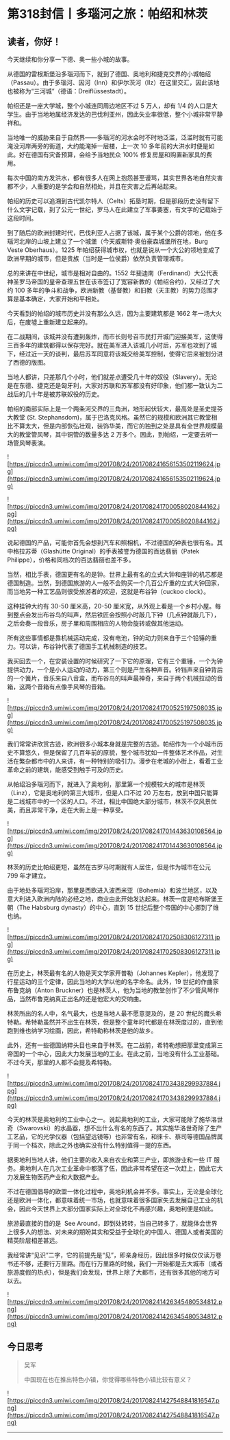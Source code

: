 # 第318封信丨多瑙河之旅：帕绍和林茨

## 读者，你好！

今天继续和你分享一下德、奥一些小城的故事。

从德国的雷根斯堡沿多瑙河而下，就到了德国、奥地利和捷克交界的小城帕绍（Passau）。由于多瑙河、因河（Inn）和伊尔茨河（Ilz）在这里交汇，因此该地也被称为“三河城”（德语：Dreiflüssestadt）。

帕绍还是一座大学城，整个小城连同周边地区不过 5 万人，却有 1/4 的人口是大学生。由于当地地属经济发达的巴伐利亚州，因此失业率很低，整个小城非常平静祥和。

当地唯一的威胁来自于自然界——多瑙河的河水会时不时地泛滥，泛滥时就有可能淹没河岸两旁的街道，大约能淹掉一层楼，上一次 10 多年前的大洪水时便是如此。好在德国有灾备预算，会给予当地民众 100% 修复房屋和购置新家具的费用。

每次中国的南方发洪水，都有很多人在网上抱怨甚至谩骂，其实世界各地自然灾害都不少，人重要的是学会和自然相处，并且在灾害之后再站起来。

帕绍的历史可以追溯到古代凯尔特人（Celts）拓垦时期，但是那段历史没有留下什么文字记载，到了公元一世纪，罗马人在此建立了军事要塞，有文字的记载始于这段时间。

到了随后的欧洲封建时代，巴伐利亚人占据了该城，属于某个公爵的领地，他在多瑙河北岸的山坡上建立了一个城堡（今天威斯特·奥伯豪森城堡所在地，Burg Veste Oberhaus）。1225 年帕绍获得城市权，也就是说从一个大公的领地变成了欧洲早期的城市，但是贵族（当时是一位侯爵）依然负责管理城市。

总的来讲在中世纪，城市是相对自由的。1552 年斐迪南（Ferdinand）大公代表神圣罗马帝国的皇帝查理五世在该市签订了宽容新教的《帕绍合约》，又经过了大约 100 多年的争斗和战争，欧洲新教（基督教）和旧教（天主教）的势力范围才算是基本确定，大家开始和平相处。

今天看到的帕绍的城市历史并没有那么久远，因为主要建筑都是 1662 年一场大火后，在废墟上重新建立起来的。

在二战期间，该城并没有遭到轰炸，而市长则号召市民打开城门迎接美军，这使得三百多年的建筑都得以保存完好。就在美军进入该城几小时后，苏军也攻到了城下，经过近一天的谈判，最后苏军同意将该城交给美军控制，使得它后来被划分进了西德的版图。

当地人都讲，只差那几个小时，他们就差点遭受几十年的奴役（Slavery）。无论是在东德、捷克还是匈牙利，大家对苏联和苏军都没有好印象，他们都一致认为二战后的几十年是被苏联奴役的历史。

帕绍的南部实际上是一个两条河交界的三角洲，地形起伏较大，最高处是圣史提芬大教堂 (St. Stephansdom)，属于巴洛克风格。虽然它的规模和欧洲其它教堂相比不算太大，但是内部恢弘壮观，装饰华美，而它的独到之处是具有全世界规模最大的教堂管风琴，其中铜管的数量多达 2 万多个。因此，到帕绍，一定要去听一场管风琴表演。

![https://piccdn3.umiwi.com/img/201708/24/201708241656153502119624.jpg](https://piccdn3.umiwi.com/img/201708/24/201708241656153502119624.jpg)

![https://piccdn3.umiwi.com/img/201708/24/201708241700058020844162.jpg](https://piccdn3.umiwi.com/img/201708/24/201708241700058020844162.jpg)

说起德国的产品，可能你首先会想到汽车和照相机，不过德国的钟表也很有名。其中格拉苏蒂（Glashütte Original）的手表被誉为德国的百达翡丽（Patek Philippe），价格和同档次的百达翡丽也差不多。

当然，相比手表，德国更有名的是钟。世界上最有名的立式大钟和座钟的机芯都是德国制造。当然，到德国旅游的人一般不会购买一个几百公斤重的立式大钟回家，而当地另一种工艺品则很受旅游者的欢迎，这就是布谷钟（cuckoo clock）。

这种挂钟大约有 30-50 厘米高，20-50 厘米宽，从外观上看是一个乡村小屋。每到整点会发出布谷鸟的叫声，然后铁匠会按照小时敲几下钟（几点钟就敲几下），之后会奏一段音乐，房子里和周围相应的人物会旋转或做其他运动。

所有这些事情都是靠机械运动完成，没有电池，钟的动力则来自于三个铅锤的重力。可以讲，布谷钟代表了德国手工机械制造的技艺。

我买回去一个，在安装设置的时候研究了一下它的原理，它有三个重锤，一个为钟提供动力，一个是小人运动的动力，第三个则是产生各种声音。铃铛声来自钟背后的一个簧片，音乐来自八音盒，而布谷鸟的叫声最神奇，来自于两个机械拉动的音箱，这两个音箱有点像手风琴的音箱。

![https://piccdn3.umiwi.com/img/201708/24/201708241700525197508035.jpg](https://piccdn3.umiwi.com/img/201708/24/201708241700525197508035.jpg)

我们常常讲欣赏古迹，欧洲很多小城本身就是完整的古迹。帕绍作为一个小城市历史不算悠久，但是保留了几百年前的原貌，整个城市犹如一件整体艺术作品，对生活在繁杂都市中的人来讲，有一种特别的吸引力。漫步在老城的小街上，看着工业革命之前的建筑，能感受到触手可及的历史。

从帕绍沿多瑙河而下，就进入了奥地利，那里第一个规模较大的城市是林茨（Linz），它是奥地利的第三大城市，但是人口不过 20 万左右，放到中国只能算是二线城市中的一个区的人口。不过，相比中国绝大部分城市，林茨不仅风景优美，而且非常干净，走在大街上是一种享受。

![https://piccdn3.umiwi.com/img/201708/24/201708241701443630108564.jpg](https://piccdn3.umiwi.com/img/201708/24/201708241701443630108564.jpg)

林茨的历史比帕绍更短，虽然在古罗马时期就有人居住，但是作为城市在公元 799 年才建立。

由于地处多瑙河沿岸，那里是西欧进入波西米亚（Bohemia）和波兰地区，以及意大利进入欧洲内陆的必经之地，商业由此开始发达起来。林茨一度是哈布斯堡王朝（The Habsburg dynasty）的中心，直到 15 世纪后整个帝国的中心挪到了维也纳。

![https://piccdn3.umiwi.com/img/201708/24/201708241702508306127311.jpg](https://piccdn3.umiwi.com/img/201708/24/201708241702508306127311.jpg)

在历史上，林茨最有名的人物是天文学家开普勒（Johannes Kepler），他发现了行星运动的三个定律，因此当地的大学以他的名字命名。此外，19 世纪的作曲家布鲁克纳（Anton Bruckner）也是林茨人，他为当地的教堂创作了不少管风琴作品，当然布鲁克纳真正出名的还是他宏大的交响曲。

林茨所出的名人中，名气最大，也是当地人最不愿意提及的，是 20 世纪的魔头希特勒。希特勒虽然并不出生在林茨，但是整个童年时代都是在林茨度过的，直到他跑到维也纳学习绘画，因此，希特勒称林茨是他的故乡。

此外，还有一些德国纳粹头目也来自于林茨。在二战前，希特勒想把那里变成第三帝国的一个中心，因此大力发展当地的工业。在此之前，当地没有什么工业基础。不过今天，那里的人都不会提及希特勒。

![https://piccdn3.umiwi.com/img/201708/24/201708241703438299937884.jpg](https://piccdn3.umiwi.com/img/201708/24/201708241703438299937884.jpg)

今天的林茨是奥地利的工业中心之一。说起奥地利的工业，大家可能除了施华洛世奇（Swarovski）的水晶器，想不出什么有名的东西了。其实施华洛世奇除了生产工艺品，它的光学仪器（包括望远镜等）也非常有名，和徕卡、蔡司等德国品牌属于同一个档次，除此之外也确实没有什么特别值得一提的东西。

据奥地利当地人讲，他们主要的收入来自农业和第三产业，即旅游业和一些 IT 服务。奥地利人在几次工业革命中都落了伍，因此非常希望在这一次赶上，因此它大力发展生物医药产业和大数据产业。

不过在德国倡导的欧盟一体化过程中，奥地利机会并不多。事实上，无论是全球化还是欧洲一体化，都意味着统一市场，也就意味着很多国家失去发展自己工业的机会，因此今天世界上大部分国家实际上对全球化不再感兴趣，奥地利便是如此。

旅游最直接的目的是  See Around，即到处转转，当自己转多了，就能体会世界上很多人的想法、对未来的期盼其实和受益于全球化的中国人、德国人或者美国的精英阶层相差甚远。

我经常讲“见识”二字，它的前提先是“见”，即亲身经历，因此很多时候仅仅读万卷书还不够，还要行万里路。而在行万里路的时候，我们一开始都是去大城市（或者旅游度假的热点），但是我们会发现，世界上除了大都市，还有很多其他的地方可以去。

![https://piccdn3.umiwi.com/img/201708/24/201708241426345480534812.png](https://piccdn3.umiwi.com/img/201708/24/201708241426345480534812.png)

## 今日思考

> 吴军
> 
> 中国现在也在推出特色小镇，你觉得哪些特色小镇比较有意义？

![https://piccdn3.umiwi.com/img/201708/24/201708241427548841816547.png](https://piccdn3.umiwi.com/img/201708/24/201708241427548841816547.png)

---

